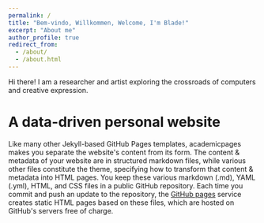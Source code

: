 ```yaml
---
permalink: /
title: "Bem-vindo, Willkommen, Welcome, I'm Blade!"
excerpt: "About me"
author_profile: true
redirect_from: 
  - /about/
  - /about.html
---
```


Hi there! I am a researcher and artist exploring the crossroads of computers and creative expression.

A data-driven personal website
======
Like many other Jekyll-based GitHub Pages templates, academicpages makes you separate the website's content from its form. The content & metadata of your website are in structured markdown files, while various other files constitute the theme, specifying how to transform that content & metadata into HTML pages. You keep these various markdown (.md), YAML (.yml), HTML, and CSS files in a public GitHub repository. Each time you commit and push an update to the repository, the [GitHub pages](https://pages.github.com/) service creates static HTML pages based on these files, which are hosted on GitHub's servers free of charge.


